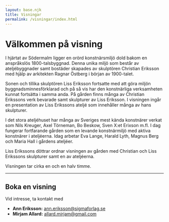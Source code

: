 ```yaml
---
layout: base.njk
title: Visningar
permalink: /visningar/index.html
---
```


# Välkommen på visning

I hjärtat av Södermalm ligger en orörd konstnärsmiljö dold bakom en anspråkslös 1800-talsbyggnad. Denna unika miljö som består av ateljébyggnader samt bostäder skapades av skulptören Christian Eriksson med hjälp av arkitekten Ragnar Östberg i början av 1900-talet.

Sonen och tillika skulptören Liss Eriksson fortsatte med att göra miljön byggnadsminnesförklarad och på så vis har den konstnärliga verksamheten kunnat fortsätta i samma anda. På gården finns många av Christian Erikssons verk bevarade samt skulpturer av Liss Eriksson. I visningen ingår en presentation av Liss Erikssons ateljé som innehåller många av hans skulpturer.

I det stora ateljéhuset har många av Sveriges mest kända konstnärer verkat som Nils Kreuger, Axel Törneman, Bo Beskow, Sven X:et Erixson m.fl. I dag fungerar fortfarande gården som en levande konstnärmiljö med aktiva konstnärer i ateljéerna. Idag arbetar Eva Lange, Harald Lyth, Magnus Berg och Maria Hall i gårdens ateljéer.

Liss Erikssons döttrar ordnar visningen av gården med Christian och Liss Erikssons skulpturer samt en av ateljéerna.

Visningen tar cirka en och en halv timme.

---

## Boka en visning

Vid intresse, ta kontakt med
- **Ann Eriksson:** <a href="mailto:ann.eriksson@sigmaforlag.se">ann.eriksson@sigmaforlag.se</a>
- **Mirjam Allard:** <a href="mailto:allard.mirjam@gmail.com">allard.mirjam@gmail.com</a>
